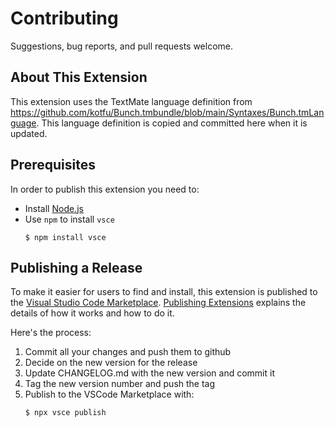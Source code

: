 # Contributing

Suggestions, bug reports, and pull requests welcome.

## About This Extension

This extension uses the TextMate language definition from https://github.com/kotfu/Bunch.tmbundle/blob/main/Syntaxes/Bunch.tmLanguage. This language definition is copied and committed here when it is updated.


## Prerequisites

In order to publish this extension you need to:

- Install [Node.js](https://nodejs.org/en/)
- Use `npm` to install `vsce`
    ```
    $ npm install vsce
    ```


## Publishing a Release

To make it easier for users to find and install, this extension is published to
the [Visual Studio Code Marketplace](https://marketplace.visualstudio.com/VSCode). [Publishing Extensions](https://code.visualstudio.com/api/working-with-extensions/publishing-extension) explains the details of how it works and how to do it.

Here's the process:

1. Commit all your changes and push them to github
2. Decide on the new version for the release
3. Update CHANGELOG.md with the new version and commit it
4. Tag the new version number and push the tag
5. Publish to the VSCode Marketplace with:
     ```
     $ npx vsce publish
     ```
